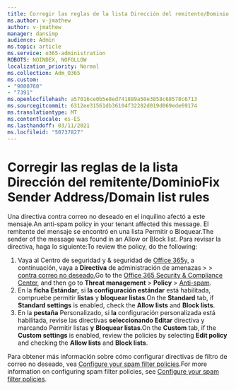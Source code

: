 ```yaml
---
title: Corregir las reglas de la lista Dirección del remitente/Dominio
ms.author: v-jmathew
author: v-jmathew
manager: dansimp
audience: Admin
ms.topic: article
ms.service: o365-administration
ROBOTS: NOINDEX, NOFOLLOW
localization_priority: Normal
ms.collection: Adm_O365
ms.custom:
- "9000760"
- "7391"
ms.openlocfilehash: a57016ce0b5e8ed741889a50e3858c68578c6713
ms.sourcegitcommit: 6312ee31561db36104f32282d019d069ede69174
ms.translationtype: MT
ms.contentlocale: es-ES
ms.lasthandoff: 03/11/2021
ms.locfileid: "50737827"
---
```

# <a name="fix-sender-addressdomain-list-rules"></a><span data-ttu-id="9d283-102">Corregir las reglas de la lista Dirección del remitente/Dominio</span><span class="sxs-lookup"><span data-stu-id="9d283-102">Fix Sender Address/Domain list rules</span></span>

<span data-ttu-id="9d283-103">Una directiva contra correo no deseado en el inquilino afectó a este mensaje.</span><span class="sxs-lookup"><span data-stu-id="9d283-103">An anti-spam policy in your tenant affected this message.</span></span> <span data-ttu-id="9d283-104">El remitente del mensaje se encontró en una lista Permitir o Bloquear.</span><span class="sxs-lookup"><span data-stu-id="9d283-104">The sender of the message was found in an Allow or Block list.</span></span> <span data-ttu-id="9d283-105">Para revisar la directiva, haga lo siguiente:</span><span class="sxs-lookup"><span data-stu-id="9d283-105">To review the policy, do the following:</span></span>

1. <span data-ttu-id="9d283-106">Vaya al Centro de seguridad y & seguridad de [Office 365](https://go.microsoft.com/fwlink/p/?linkid=2077143)y, a continuación, vaya a **Directiva** de administración de amenazas  >    >  [contra correo no deseado.](https://go.microsoft.com/fwlink/?linkid=2101518)</span><span class="sxs-lookup"><span data-stu-id="9d283-106">Go to the [Office 365 Security & Compliance Center](https://go.microsoft.com/fwlink/p/?linkid=2077143), and then go to **Threat management** > **Policy** > [Anti-spam](https://go.microsoft.com/fwlink/?linkid=2101518).</span></span>
2. <span data-ttu-id="9d283-107">En la **ficha Estándar,** si **la configuración estándar** está habilitada, compruebe permitir **listas** y **bloquear listas**.</span><span class="sxs-lookup"><span data-stu-id="9d283-107">On the **Standard** tab, if **Standard settings** is enabled, check the **Allow lists** and **Block lists**.</span></span>
3. <span data-ttu-id="9d283-108">En la **pestaña** Personalizado, si **la** configuración personalizada está habilitada, revise las directivas **seleccionando Editar** directiva y marcando Permitir listas **y** **Bloquear listas**.</span><span class="sxs-lookup"><span data-stu-id="9d283-108">On the **Custom** tab, if the **Custom settings** is enabled, review the policies by selecting **Edit policy** and checking the **Allow lists** and **Block lists**.</span></span>

<span data-ttu-id="9d283-109">Para obtener más información sobre cómo configurar directivas de filtro de correo no deseado, vea [Configure your spam filter policies](https://go.microsoft.com/fwlink/?linkid=2101431).</span><span class="sxs-lookup"><span data-stu-id="9d283-109">For more information on configuring spam filter policies, see [Configure your spam filter policies](https://go.microsoft.com/fwlink/?linkid=2101431).</span></span>
